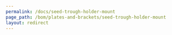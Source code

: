 ```yaml
---
permalink: /docs/seed-trough-holder-mount
page_path: /bom/plates-and-brackets/seed-trough-holder-mount
layout: redirect
---
```


